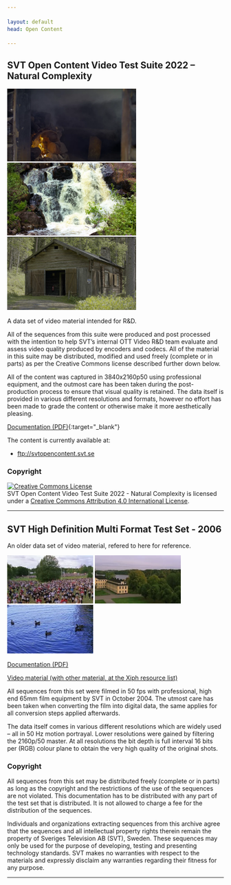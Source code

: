```yaml
---

layout: default
head: Open Content

---
```


## SVT Open Content Video Test Suite 2022 – Natural Complexity 

[<img src="./assets/img/flame.webp" alt="flame image" width="300" />](https://www.svt.se/opensource/content) [<img src="./assets/img/waterfall.webp" alt="waterfall" width="300" />](https://www.svt.se/opensource/content) [<img src="./assets/img/smithy.webp" alt="smithy" width="300" />](https://www.svt.se/opensource/content) 


A data set of video material intended for R&D.

All of the sequences from this suite were produced and post processed with the intention to help SVT’s internal OTT Video R&D team evaluate and assess video quality produced by encoders and codecs.
All of the material in this suite may be distributed, modified and used freely (complete or in parts) as per the Creative Commons license described further down below.

All of the content was captured in 3840x2160p50 using professional equipment, and the outmost care has been taken during the post-production process to ensure that visual quality is retained. The data itself is provided in various different resolutions and formats, however no effort has been made to grade the content or otherwise make it more aesthetically pleasing.

[Documentation (PDF)](https://www.svt.se/opensource/assets/doc/SVT_Open_Content_Video_Test_Suite_2022_Natural_Complexity_v1-0-reduced.pdf){:target="_blank"}


The content is currently available at:

* ftp://svtopencontent.svt.se

### Copyright

<a rel="license" href="http://creativecommons.org/licenses/by/4.0/"><img alt="Creative Commons License" style="border-width:0" src="https://i.creativecommons.org/l/by/4.0/88x31.png" /></a><br />SVT Open Content Video Test Suite 2022 - Natural Complexity is licensed under a <a rel="license" href="http://creativecommons.org/licenses/by/4.0/">Creative Commons Attribution 4.0 International License</a>.

---

## SVT High Definition Multi Format Test Set - 2006

An older data set of video material, refered to here for reference. 

[<img src="./assets/img/crowd_run.webp" alt="crowd run" width="200" />](https://www.svt.se/opensource/content) [<img src="./assets/img/in_to_tree.webp" alt="in to tree" width="200" />](https://www.svt.se/opensource/content) [<img src="./assets/img/ducks.webp" alt="ducks" width="200" />](https://www.svt.se/opensource/content) 


[Documentation (PDF)](https://media.xiph.org/video/derf/vqeg.its.bldrdoc.gov/HDTV/SVT_MultiFormat/SVT_MultiFormat_v10.pdf)

[Video material (with other material, at the Xiph resource list)](https://media.xiph.org/video/derf/)


All sequences from this set were filmed in 50 fps with professional, high end 65mm film
equipment by SVT in October 2004. The utmost care has been taken when converting the
film into digital data, the same applies for all conversion steps applied afterwards.

The data itself comes in various different resolutions which are widely used – all in 50 Hz
motion portrayal. Lower resolutions were gained by filtering the 2160p/50 master. At all
resolutions the bit depth is full interval 16 bits per (RGB) colour plane to obtain the very high
quality of the original shots.

### Copyright 

All sequences from this set may be distributed freely (complete or in parts) as long as the
copyright and the restrictions of the use of the sequences are not violated.
This documentation has to be distributed with any part of the test set that is distributed.
It is not allowed to charge a fee for the distribution of the sequences. 

Individuals and organizations extracting sequences from this archive agree that the sequences
and all intellectual property rights therein remain the property of Sveriges Television AB
(SVT), Sweden. These sequences may only be used for the purpose of developing, testing and
presenting technology standards. SVT makes no warranties with respect to the materials and
expressly disclaim any warranties regarding their fitness for any purpose.

---
